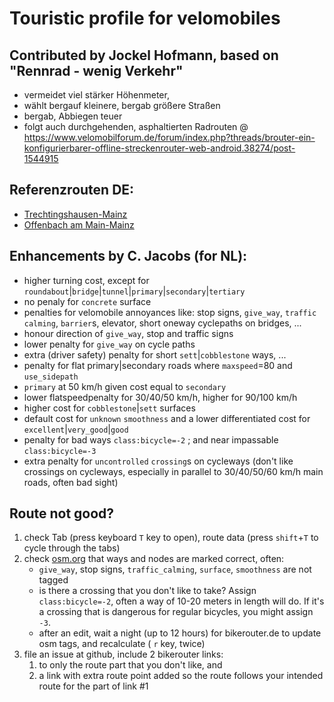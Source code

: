 # Touristic profile for velomobiles
## Contributed by Jockel Hofmann, based on "Rennrad - wenig Verkehr"
  - vermeidet viel stärker Höhenmeter, 
  - wählt bergauf kleinere, bergab größere Straßen
  - bergab, Abbiegen teuer
  - folgt auch durchgehenden, asphaltierten Radrouten @ https://www.velomobilforum.de/forum/index.php?threads/brouter-ein-konfigurierbarer-offline-streckenrouter-web-android.38274/post-1544915
## Referenzrouten DE:
 - [Trechtingshausen-Mainz](https://bikerouter.de/#map=12/50.0011/8.0592/standard,Smoothness&lonlats=7.850075,50.009051;8.278885,50.007517&profile=vm-forum-velomobil-touristisch)
 - [Offenbach am Main-Mainz](https://bikerouter.de/#map=11/50.0541/8.5419/standard,Smoothness&lonlats=8.773527,50.107535;8.31459,49.997151&profile=vm-forum-velomobil-touristisch)
## Enhancements by C. Jacobs (for NL):
 - higher turning cost, except for `roundabout`|`bridge`|`tunnel`|`primary`|`secondary`|`tertiary`
 - no penaly for `concrete` surface
 - penalties for velomobile annoyances like: stop signs, `give_way`, `traffic calming`, `barrier`s, elevator, short oneway cyclepaths on bridges, ...
 - honour direction of `give_way`, stop and traffic signs
 - lower penalty for `give_way` on cycle paths
 - extra (driver safety) penalty for short `sett`|`cobblestone` ways, ...
 - penalty for flat primary|secondary roads where `maxspeed`=80 and `use_sidepath`
 - `primary` at 50 km/h given cost equal to `secondary`
 - lower flatspeedpenalty for 30/40/50 km/h, higher for 90/100 km/h
 - higher cost for `cobblestone`|`sett` surfaces
 - default cost for `unknown` `smoothness` and a lower differentiated cost for `excellent`|`very_good`|`good`
 - penalty for bad ways `class:bicycle=-2` ; and near impassable `class:bicycle=-3`
 - extra penalty for `uncontrolled` `crossing`s on cycleways (don't like crossings on cycleways, especially in parallel to 30/40/50/60 km/h main roads, often bad sight)
## Route not good?
 1. check Tab (press keyboard `T` key to open), route data (press `shift`+`T` to cycle through the tabs)
 2. check [osm.org](https://www.openstreetmap.org/) that ways and nodes are marked correct, 
    often:
    - `give_way`, stop signs, `traffic_calming`, `surface`, `smoothness` are not tagged
    - is there a crossing that you don't like to take? Assign `class:bicycle=-2`, often a way of 10-20 meters in length will do. If it's a crossing that is dangerous for regular bicycles, you might assign `-3`.
    - after an edit, wait a night (up to 12 hours) for bikerouter.de to update osm tags, and recalculate ( `r` key, twice)
 4. file an issue at github, include 2 bikerouter links:
    1. to only the route part that you don't like, and
    2. a link with extra route point added so the route follows your intended route for the part of link #1
